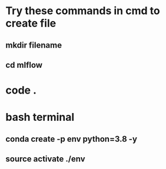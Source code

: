 # Try these commands in cmd to create file
## mkdir filename
## cd mlflow
# code .

# bash terminal 
## conda create -p env python=3.8 -y
## source activate ./env
